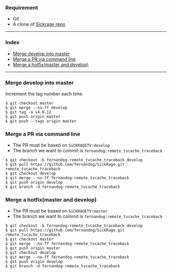 ### Requirement ###
* Git
* A clone of [Sickrage repo](https://github.com/SiCKRAGETV/SickRage.git)

********

### Index ###
* [Merge develop into master](https://github.com/SiCKRAGETV/SickRage/wiki/Git-merge#merge-develop-into-master)
* [Merge a PR via command line](https://github.com/SiCKRAGETV/SickRage/wiki/Git-merge#Merge-a-PR-via-command-line)
* [Merge a hotfix(master and develop)](https://github.com/SiCKRAGETV/SickRage/wiki/Git-merge#merge-a-hotfixmaster-and-develop)

********

### Merge develop into master ###
Increment the tag number each time.
```
$ git checkout master
$ git merge --no-ff develop
$ git tag -a v4.0.12
$ git push origin master
$ git push --tags origin master
```

### Merge a PR via command line ###
* The PR must be based on `SiCKRAGETV:develop`
* The branch we want to commit is `fernandog:remote_tvcache_traceback`
```
$ git checkout -b fernandog-remote_tvcache_traceback develop
$ git pull https://github.com/fernandog/SickRage.git remote_tvcache_traceback
$ git checkout develop
$ git merge --no-ff fernandog-remote_tvcache_traceback
$ git push origin develop
$ git branch -d fernandog-remote_tvcache_traceback
```

### Merge a hotfix(master and develop) ###
* The PR must be based on `SiCKRAGETV:master`
* The branch we want to commit is `fernandog:remote_tvcache_traceback`
```
$ git checkout -b fernandog-remote_tvcache_traceback develop
$ git pull https://github.com/fernandog/SickRage.git remote_tvcache_traceback
$ git checkout master
$ git merge --no-ff fernandog-remote_tvcache_traceback
$ git push origin master
$ git checkout develop
$ git merge --no-ff fernandog-remote_tvcache_traceback
$ git push origin develop
$ git branch -d fernandog-remote_tvcache_traceback
```